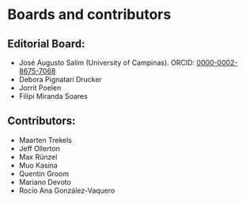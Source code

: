 # Boards and contributors


## Editorial Board:

- José Augusto Salim (University of Campinas). ORCID: [0000-0002-8675-7068](https://orcid.org/0000-0002-8675-7068)
- Debora Pignatari Drucker
- Jorrit Poelen
- Filipi Miranda Soares

## Contributors:

- Maarten Trekels
- Jeff Ollerton
- Max Rünzel
- Muo Kasina
- Quentin Groom
- Mariano Devoto
- Rocío Ana González-Vaquero


